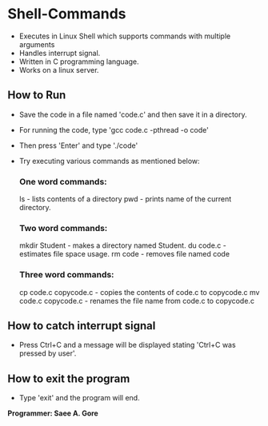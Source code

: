 # Shell-Commands
  - Executes in Linux Shell which supports commands with multiple arguments 
  - Handles interrupt signal.
  - Written in C programming language.
  - Works on a linux server.

## How to Run
  - Save the code in a file named 'code.c' and then save it in a directory.
  - For running the code, type 'gcc code.c -pthread -o code'
  - Then press 'Enter' and type './code'
  - Try executing various commands as mentioned below:

    ### One word commands:
    ls - lists contents of a directory
    pwd - prints name of the current directory. 

    ### Two word commands:
    mkdir Student - makes a directory named Student.
    du code.c - estimates file space usage.
    rm code - removes file named code

    ### Three word commands:
    cp code.c copycode.c - copies the contents of code.c to copycode.c
    mv code.c copycode.c - renames the file name from code.c to copycode.c

## How to catch interrupt signal
  - Press Ctrl+C and a message will be displayed stating 'Ctrl+C was pressed by user'.

## How to exit the program
  - Type 'exit' and the program will end.

 **Programmer: Saee A. Gore**
